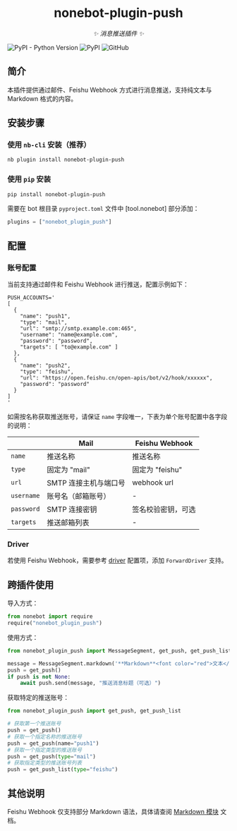 <!-- markdownlint-disable MD033 MD036 MD041-->

<div align="center">

# nonebot-plugin-push

_✨ 消息推送插件 ✨_

</div>

![PyPI - Python Version](https://img.shields.io/pypi/pyversions/nonebot-plugin-push)
![PyPI](https://img.shields.io/pypi/v/nonebot-plugin-push)
![GitHub](https://img.shields.io/github/license/mobyw/nonebot-plugin-push)

## 简介

本插件提供通过邮件、Feishu Webhook 方式进行消息推送，支持纯文本与 Markdown 格式的内容。

## 安装步骤

### 使用 `nb-cli` 安装（推荐）

```bash
nb plugin install nonebot-plugin-push
```

### 使用 `pip` 安装

```bash
pip install nonebot-plugin-push
```

需要在 bot 根目录 `pyproject.toml` 文件中 [tool.nonebot] 部分添加：

```python
plugins = ["nonebot_plugin_push"]
```

## 配置

### 账号配置

当前支持通过邮件和 Feishu Webhook 进行推送，配置示例如下：

```dotenv
PUSH_ACCOUNTS='
[
  {
    "name": "push1",
    "type": "mail",
    "url": "smtp://smtp.example.com:465",
    "username": "name@example.com",
    "password": "password",
    "targets": [ "to@example.com" ]
  },
  {
    "name": "push2",
    "type": "feishu",
    "url": "https://open.feishu.cn/open-apis/bot/v2/hook/xxxxxx",
    "password": "password"
  }
]
'
```

如需按名称获取推送账号，请保证 `name` 字段唯一，下表为单个账号配置中各字段的说明：

|            | Mail                  | Feishu Webhook     |
| ---------- | --------------------- | ------------------ |
| `name`     | 推送名称              | 推送名称           |
| `type`     | 固定为 "mail"         | 固定为 "feishu"    |
| `url`      | SMTP 连接主机与端口号 | webhook url        |
| `username` | 账号名（邮箱账号）    | -                  |
| `password` | SMTP 连接密钥         | 签名校验密钥，可选 |
| `targets`  | 推送邮箱列表          | -                  |

### Driver

若使用 Feishu Webhook，需要参考 [driver](https://nonebot.dev/docs/appendices/config#driver) 配置项，添加 `ForwardDriver` 支持。

## 跨插件使用

导入方式：

```python
from nonebot import require
require("nonebot_plugin_push")
```

使用方式：

```python
from nonebot_plugin_push import MessageSegment, get_push, get_push_list

message = MessageSegment.markdown('**Markdown**<font color="red">文本</font>') + '普通文本'
push = get_push()
if push is not None:
    await push.send(message, "推送消息标题（可选）")
```

获取特定的推送账号：

```python
from nonebot_plugin_push import get_push, get_push_list

# 获取第一个推送账号
push = get_push()
# 获取一个指定名称的推送账号
push = get_push(name="push1")
# 获取一个指定类型的推送账号
push = get_push(type="mail")
# 获取指定类型的推送账号列表
push = get_push_list(type="feishu")
```

## 其他说明

Feishu Webhook 仅支持部分 Markdown 语法，具体请查阅 [Markdown 模块](https://open.feishu.cn/document/common-capabilities/message-card/message-cards-content/using-markdown-tags#abc9b025) 文档。
